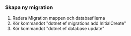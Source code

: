 ### Skapa ny migration

1. Radera Migration mappen och databasfilerna
2. Kör kommandot "dotnet ef migrations add InitialCreate"
3. Kör kommandot "dotnet ef database update"
